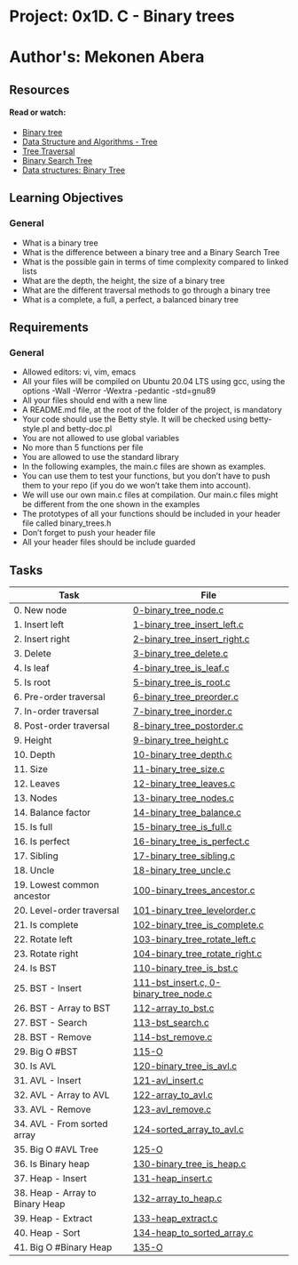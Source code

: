 # Project: 0x1D. C - Binary trees

# Author's: Mekonen Abera

## Resources

#### Read or watch:

* [Binary tree](https://intranet.alxswe.com/rltoken/1F2x42-8vUbOmU4L1C1KMg)
* [Data Structure and Algorithms - Tree](https://intranet.alxswe.com/rltoken/QmcTMCkQyrgMjrqoWxYdhw)
* [Tree Traversal](https://intranet.alxswe.com/rltoken/z6ZaXr_RxwE5nTHAUx_dfQ)
* [Binary Search Tree](https://intranet.alxswe.com/rltoken/qO5dBlMnYJzbaWG3xVpcnQ)
* [Data structures: Binary Tree](https://intranet.alxswe.com/rltoken/BeyJ2gjlE7_djwRiDyeHig)
## Learning Objectives

### General

* What is a binary tree
* What is the difference between a binary tree and a Binary Search Tree
* What is the possible gain in terms of time complexity compared to linked lists
* What are the depth, the height, the size of a binary tree
* What are the different traversal methods to go through a binary tree
* What is a complete, a full, a perfect, a balanced binary tree
## Requirements
### General
* Allowed editors: vi, vim, emacs
* All your files will be compiled on Ubuntu 20.04 LTS using gcc, using the options -Wall -Werror -Wextra -pedantic -std=gnu89
* All your files should end with a new line
* A README.md file, at the root of the folder of the project, is mandatory
* Your code should use the Betty style. It will be checked using betty-style.pl and betty-doc.pl
* You are not allowed to use global variables
* No more than 5 functions per file
* You are allowed to use the standard library
* In the following examples, the main.c files are shown as examples.
* You can use them to test your functions, but you don’t have to push them to your repo (if you do we won’t take them into account). 
* We will use our own main.c files at compilation. Our main.c files might be different from the one shown in the examples
* The prototypes of all your functions should be included in your header file called binary_trees.h
* Don’t forget to push your header file
* All your header files should be include guarded
## Tasks

| Task | File |
| ---- | ---- |
| 0. New node | [0-binary_tree_node.c](./) |
| 1. Insert left | [1-binary_tree_insert_left.c](./) |
| 2. Insert right | [2-binary_tree_insert_right.c](./) |
| 3. Delete | [3-binary_tree_delete.c](./) |
| 4. Is leaf | [4-binary_tree_is_leaf.c](./) |
| 5. Is root | [5-binary_tree_is_root.c](./) |
| 6. Pre-order traversal | [6-binary_tree_preorder.c](./) |
| 7. In-order traversal | [7-binary_tree_inorder.c](./) |
| 8. Post-order traversal | [8-binary_tree_postorder.c](./) |
| 9. Height | [9-binary_tree_height.c](./) |
| 10. Depth | [10-binary_tree_depth.c](./) |
| 11. Size | [11-binary_tree_size.c](./) |
| 12. Leaves | [12-binary_tree_leaves.c](./) |
| 13. Nodes | [13-binary_tree_nodes.c](./) |
| 14. Balance factor | [14-binary_tree_balance.c](./) |
| 15. Is full | [15-binary_tree_is_full.c](./) |
| 16. Is perfect | [16-binary_tree_is_perfect.c](./) |
| 17. Sibling | [17-binary_tree_sibling.c](./) |
| 18. Uncle | [18-binary_tree_uncle.c](./) |
| 19. Lowest common ancestor | [100-binary_trees_ancestor.c](./) |
| 20. Level-order traversal | [101-binary_tree_levelorder.c](./) |
| 21. Is complete | [102-binary_tree_is_complete.c](./) |
| 22. Rotate left | [103-binary_tree_rotate_left.c](./) |
| 23. Rotate right | [104-binary_tree_rotate_right.c](./) |
| 24. Is BST | [110-binary_tree_is_bst.c](./) |
| 25. BST - Insert | [111-bst_insert.c, 0-binary_tree_node.c](./) |
| 26. BST - Array to BST | [112-array_to_bst.c](./) |
| 27. BST - Search | [113-bst_search.c](./) |
| 28. BST - Remove | [114-bst_remove.c](./) |
| 29. Big O #BST | [115-O](./) |
| 30. Is AVL | [120-binary_tree_is_avl.c](./) |
| 31. AVL - Insert | [121-avl_insert.c](./) |
| 32. AVL - Array to AVL | [122-array_to_avl.c](./) |
| 33. AVL - Remove | [123-avl_remove.c](./) |
| 34. AVL - From sorted array | [124-sorted_array_to_avl.c](./) |
| 35. Big O #AVL Tree | [125-O](./) |
| 36. Is Binary heap | [130-binary_tree_is_heap.c](./) |
| 37. Heap - Insert | [131-heap_insert.c](./) |
| 38. Heap - Array to Binary Heap | [132-array_to_heap.c](./) |
| 39. Heap - Extract | [133-heap_extract.c](./) |
| 40. Heap - Sort | [134-heap_to_sorted_array.c](./) |
| 41. Big O #Binary Heap | [135-O](./) |

